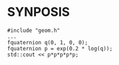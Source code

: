 # SYNPOSIS

```C++:
#include "geom.h"
...
fquaternion q(0, 1, 0, 0);
fquaternion p = exp(0.2 * log(q));
std::cout << p*p*p*p*p;
```
